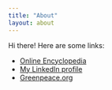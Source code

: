```yaml
---
title: "About"
layout: about
---
```


Hi there! Here are some links:

- [Online Encyclopedia](https://www.wikipedia.org)
- [My LinkedIn profile](https://www.linkedin.com/mwlite/in/bogdan-bolchiș-63188891)
- [Greenpeace.org](https://www.greenpeace.org)